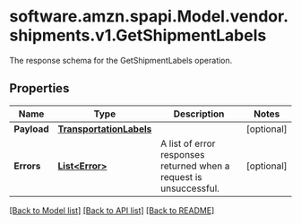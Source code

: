 # software.amzn.spapi.Model.vendor.shipments.v1.GetShipmentLabels
The response schema for the GetShipmentLabels operation.

## Properties

Name | Type | Description | Notes
------------ | ------------- | ------------- | -------------
**Payload** | [**TransportationLabels**](TransportationLabels.md) |  | [optional] 
**Errors** | [**List&lt;Error&gt;**](Error.md) | A list of error responses returned when a request is unsuccessful. | [optional] 

[[Back to Model list]](../README.md#documentation-for-models) [[Back to API list]](../README.md#documentation-for-api-endpoints) [[Back to README]](../README.md)


